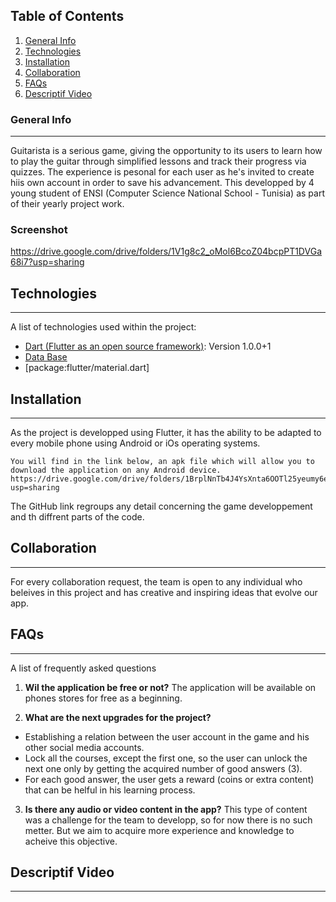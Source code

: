 ## Table of Contents
1. [General Info](#general-info)
2. [Technologies](#technologies)
3. [Installation](#installation)
4. [Collaboration](#collaboration)
5. [FAQs](#faqs)
6. [Descriptif Video](#video)
### General Info
***
Guitarista is a serious game, giving the opportunity to its users to learn how to play the guitar through simplified lessons and track their progress via quizzes.
The experience is pesonal for each user as he's invited to create hiis own account in order to save his advancement.
This developped by 4 young student of ENSI (Computer Science National School - Tunisia) as part of their yearly project work.  
 
### Screenshot
https://drive.google.com/drive/folders/1V1g8c2_oMol6BcoZ04bcpPT1DVGa68i7?usp=sharing

## Technologies
***
A list of technologies used within the project:
* [Dart (Flutter as an open source framework)](https://https://flutter.dev): Version 1.0.0+1 
* [Data Base](https://firebase.google.com)
* [package:flutter/material.dart]

## Installation
***
As the project is developped using Flutter, it has the ability to be adapted to every mobile phone using Android or iOs operating systems.
```
You will find in the link below, an apk file which will allow you to download the application on any Android device.
https://drive.google.com/drive/folders/1BrplNnTb4J4YsXnta6OOTl25yeumy6eJ?usp=sharing
```
The GitHub link regroups any detail concerning the game developpement and th diffrent parts of the code.

## Collaboration
***
For every collaboration request, the team is open to any individual who beleives in this project and has creative and inspiring ideas that evolve our app.
 
## FAQs
***
A list of frequently asked questions
1. **Wil the application be free or not?**
The application will be available on phones stores for free as a beginning.

2. **What are the next upgrades for the project?** 

* Establishing a relation between the user account in the game and his other social media accounts.
* Lock all the courses, except the first one, so the user can unlock the next one only by getting the acquired number of good answers (3).
* For each good answer, the user gets a reward (coins or extra content) that can be helful in his learning process.

3. **Is there any audio or video content in the app?**
This type of content was a challenge for the team to developp, so for now there is no such metter. But we aim to acquire more experience and knowledge to acheive this objective.

## Descriptif Video
***
